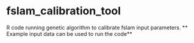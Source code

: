 # fslam_calibration_tool
R code running genetic algorithm to calibrate fslam input parameters.
 ** Example input data can be used to run the code**
